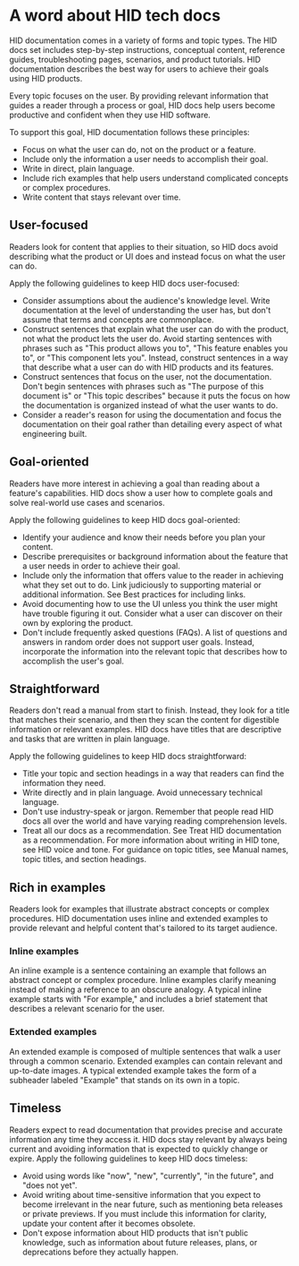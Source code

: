 # A word about HID tech docs

HID documentation comes in a variety of forms and topic types. The HID docs set includes step-by-step instructions, conceptual content, reference guides, troubleshooting pages, scenarios, and product tutorials. HID documentation describes the best way for users to achieve their goals using HID products.

Every topic focuses on the user. By providing relevant information that guides a reader through a process or goal, HID docs help users become productive and confident when they use HID software.

To support this goal, HID documentation follows these principles:

- Focus on what the user can do, not on the product or a feature.
- Include only the information a user needs to accomplish their goal.
- Write in direct, plain language.
- Include rich examples that help users understand complicated concepts or complex procedures.
- Write content that stays relevant over time.

## User-focused

Readers look for content that applies to their situation, so HID docs avoid describing what the product or UI does and instead focus on what the user can do.

Apply the following guidelines to keep HID docs user-focused:

- Consider assumptions about the audience's knowledge level. Write documentation at the level of understanding the user has, but don't assume that terms and concepts are commonplace.
- Construct sentences that explain what the user can do with the product, not what the product lets the user do. Avoid starting sentences with phrases such as "This product allows you to", "This feature enables you to", or "This component lets you". Instead, construct sentences in a way that describe what a user can do with HID products and its features.
- Construct sentences that focus on the user, not the documentation. Don't begin sentences with phrases such as "The purpose of this document is" or "This topic describes" because it puts the focus on how the documentation is organized instead of what the user wants to do.
- Consider a reader's reason for using the documentation and focus the documentation on their goal rather than detailing every aspect of what engineering built.

## Goal-oriented

Readers have more interest in achieving a goal than reading about a feature's capabilities. HID docs show a user how to complete goals and solve real-world use cases and scenarios.

Apply the following guidelines to keep HID docs goal-oriented:

- Identify your audience and know their needs before you plan your content.
- Describe prerequisites or background information about the feature that a user needs in order to achieve their goal.
- Include only the information that offers value to the reader in achieving what they set out to do. Link judiciously to supporting material or additional information. See Best practices for including links.
- Avoid documenting how to use the UI unless you think the user might have trouble figuring it out. Consider what a user can discover on their own by exploring the product.
- Don't include frequently asked questions (FAQs). A list of questions and answers in random order does not support user goals. Instead, incorporate the information into the relevant topic that describes how to accomplish the user's goal.

## Straightforward

Readers don't read a manual from start to finish. Instead, they look for a title that matches their scenario, and then they scan the content for digestible information or relevant examples. HID docs have titles that are descriptive and tasks that are written in plain language.

Apply the following guidelines to keep HID docs straightforward:

- Title your topic and section headings in a way that readers can find the information they need.
- Write directly and in plain language. Avoid unnecessary technical language.
- Don't use industry-speak or jargon. Remember that people read HID docs all over the world and have varying reading comprehension levels.
- Treat all our docs as a recommendation. See Treat HID documentation as a recommendation.
For more information about writing in HID tone, see HID voice and tone. For guidance on topic titles, see Manual names, topic titles, and section headings.

## Rich in examples

Readers look for examples that illustrate abstract concepts or complex procedures. HID documentation uses inline and extended examples to provide relevant and helpful content that's tailored to its target audience.

### Inline examples

An inline example is a sentence containing an example that follows an abstract concept or complex procedure. Inline examples clarify meaning instead of making a reference to an obscure analogy. A typical inline example starts with "For example," and includes a brief statement that describes a relevant scenario for the user.

### Extended examples

An extended example is composed of multiple sentences that walk a user through a common scenario. Extended examples can contain relevant and up-to-date images. A typical extended example takes the form of a subheader labeled "Example" that stands on its own in a topic.

## Timeless

Readers expect to read documentation that provides precise and accurate information any time they access it. HID docs stay relevant by always being current and avoiding information that is expected to quickly change or expire. Apply the following guidelines to keep HID docs timeless:

- Avoid using words like "now", "new", "currently", "in the future", and "does not yet".
- Avoid writing about time-sensitive information that you expect to become irrelevant in the near future, such as mentioning beta releases or private previews. If you must include this information for clarity, update your content after it becomes obsolete.
- Don't expose information about HID products that isn't public knowledge, such as information about future releases, plans, or deprecations before they actually happen.
